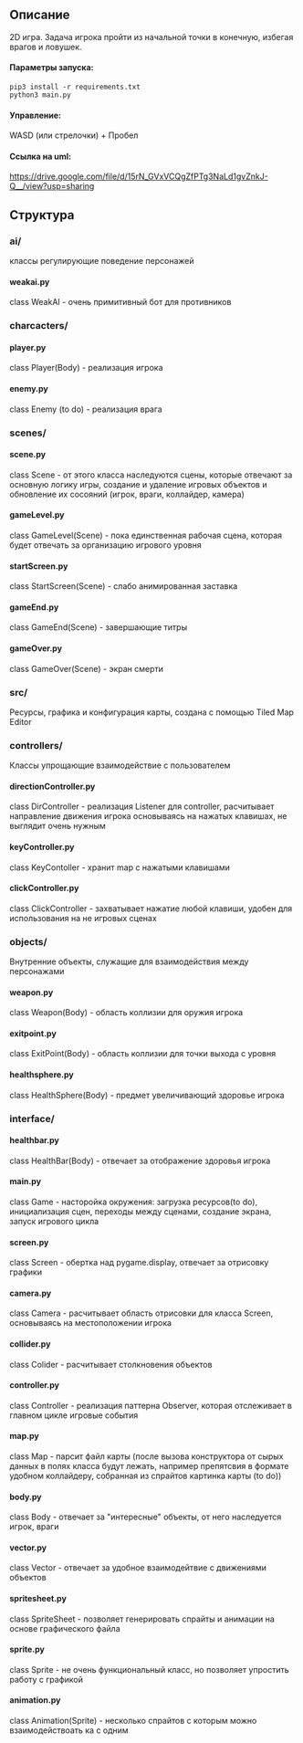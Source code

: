 ## Описание

2D игра. Задача игрока пройти из начальной точки в конечную, избегая врагов и ловушек.

#### Параметры запуска:

    pip3 install -r requirements.txt
    python3 main.py

#### Управление:
WASD (или стрелочки) + Пробел

#### Ссылка на uml:
https://drive.google.com/file/d/15rN_GVxVCQgZfPTg3NaLd1gvZnkJ-Q__/view?usp=sharing



## Структура
### ai/
классы регулирующие поведение персонажей
#### weakai.py
class WeakAI - очень примитивный бот для противников

### charcacters/
#### player.py
class Player(Body) - реализация игрока

#### enemy.py
class Enemy (to do) - реализация врага

### scenes/
#### scene.py 
class Scene - от этого класса наследуются сцены, которые отвечают за основную логику игры, создание и удаление игровых объектов и  обновление их сосояний (игрок, враги, коллайдер, камера)

#### gameLevel.py
class GameLevel(Scene) - пока единственная рабочая сцена, которая будет отвечать за организацию игрового уровня

#### startScreen.py
class StartScreen(Scene) - слабо анимированная заставка

#### gameEnd.py
class GameEnd(Scene) - завершающие титры

#### gameOver.py
class GameOver(Scene) - экран смерти

### src/
Ресурсы, графика и конфигурация карты, создана с помощью Tiled Map Editor

### controllers/
Классы упрощающие взаимодействие с пользователем

#### directionController.py
class DirController - реализация Listener для controller, расчитывает направление движения игрока основываясь на нажатых клавишах, не выглядит очень нужным

#### keyController.py
class KeyContoller - хранит map с нажатыми клавишами

#### clickController.py 
class ClickController - захватывает нажатие любой клавиши, удобен для использования на не игровых сценах

### objects/
Внутренние объекты, служащие для взаимодействия между персонажами

#### weapon.py
class Weapon(Body) - область коллизии для оружия игрока

#### exitpoint.py
class ExitPoint(Body) - область коллизии для точки выхода с уровня

#### healthsphere.py
class HealthSphere(Body) - предмет увеличивающий здоровье игрока

### interface/

#### healthbar.py
class HealthBar(Body) - отвечает за отображение здоровья игрока

#### main.py
class Game - насторойка окружения: загрузка ресурсов(to do), инициализация сцен, переходы между сценами, создание экрана, запуск игрового цикла

#### screen.py
class Screen - обертка над pygame.display, отвечает за отрисовку графики

#### camera.py
class Camera - расчитывает область отрисовки для класса Screen, основываясь на местоположении игрока

#### collider.py
class Colider - расчитывает столкновения объектов

#### controller.py
class Controller - реализация паттерна Observer, которая отслеживает в главном цикле игровые события

#### map.py
class Map - парсит файл карты (после вызова конструктора от сырых данных в полях класса будут лежать, например препятсвия в формате удобном коллайдеру, собранная из спрайтов картинка карты (to do))

#### body.py
class Body - отвечает за "интересные" объекты, от него наследуется игрок, враги

#### vector.py
class Vector - отвечает за удобное взаимодейтвие с движениями объектов

#### spritesheet.py
class SpriteSheet - позволяет генерировать спрайты и анимации на основе графического файла

#### sprite.py
class Sprite - не очень функциональный класс, но позволяет упростить работу с графикой

#### animation.py
class Animation(Sprite) - несколько спрайтов с которым можно взаимодействоать ка с одним
